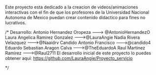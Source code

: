 Este proyecto esta dedicado a la creacion de videos/animaciones interactivas con el fin de que los profesores de la Universidad Nacional Autonoma de Mexico puedan crear contenido didactico para fines no lucrativos.


/*
Desarrollo: 
Antonio Hernandez Oropeza ---> @AntonioHernandezO
Laura Angelica Ramirez Gonzalez --->@LauraAngie
Nadia Rivera Velazquez --->@Naaidrv
Candido Antonio Francisco --->@candido4
Eduardo Sebastian Aragon Calva --->@TheEduardoA
Raul Martinez Ramirez --->@Raul2711
El desarrollo inicial de este proyecto lo puedes obtener aqui: https://github.com/LauraAngie/Proyecto_servicio

*/
